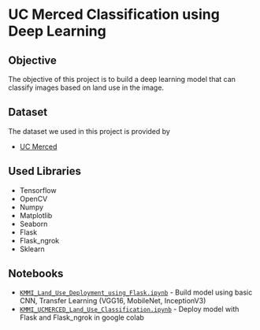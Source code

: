 # UC Merced Classification using Deep Learning

## Objective
The objective of this project is to build a deep learning model that can classify images based on land use in the image.

## Dataset
The dataset we used in this project is provided by
- [UC Merced](http://weegee.vision.ucmerced.edu/datasets/landuse.html)


## Used Libraries
- Tensorflow
- OpenCV
- Numpy
- Matplotlib
- Seaborn
- Flask
- Flask_ngrok
- Sklearn

## Notebooks
- [```KMMI_Land_Use_Deployment_using_Flask.ipynb```](https://github.com/rdfnz/UC_Merced-land-use-classification/blob/main/KMMI_Land_Use_Deployment_using_Flask.ipynb) - Build model using basic CNN, Transfer Learning (VGG16, MobileNet, InceptionV3)
- [```KMMI_UCMERCED_Land_Use_Classification.ipynb```](https://github.com/rdfnz/UC_Merced-land-use-classification/blob/main/KMMI_UCMERCED_Land_Use_Classification.ipynb) - Deploy model with Flask and Flask_ngrok in google colab 

